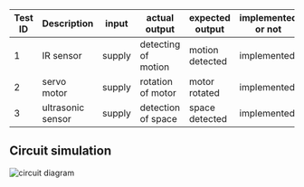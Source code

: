 |Test ID|Description|input|actual output|expected output|implemented or not|
|-------|-----------|------|------------|----------------|-----------------|
|1|IR sensor|supply|detecting of motion|motion detected|implemented|
|2|servo motor|supply|rotation of motor|motor rotated|implemented|
|3|ultrasonic sensor|supply|detection of space|space detected|implemented|


## Circuit simulation

![circuit diagram](https://user-images.githubusercontent.com/46954351/157178033-6c15014e-4098-4bd0-8c01-8ca1411b2622.PNG)
